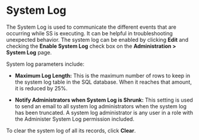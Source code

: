 [title]: # (System Log)
[tags]: # (System Log)
[priority]: #

# System Log

The System Log is used to communicate the different events that are occurring while SS is executing. It can be helpful in troubleshooting unexpected behavior. The system log can be enabled by clicking **Edit** and checking the **Enable System Log** check box on the **Administration > System Log** page.

System log parameters include:

- **Maximum Log Length:** This is the maximum number of rows to keep in the system log table in the SQL database. When it reaches that amount, it is reduced by 25%.

- **Notify Administrators when System Log is Shrunk:** This setting is used to send an email to all system log administrators when the system log has been truncated. A system log administrator is any user in a role with the Administer System Log permission included.

To clear the system log of all its records, click **Clear**.
